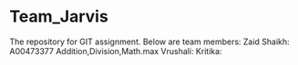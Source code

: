 # Team_Jarvis
The repository for GIT assignment. 
Below are team members:
Zaid Shaikh: A00473377
Addition,Division,Math.max
Vrushali: 
Kritika:
